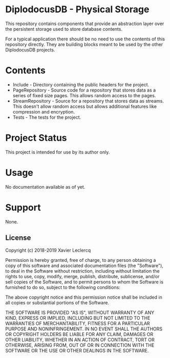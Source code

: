 # DiplodocusDB - Physical Storage

This repository contains components that provide an abstraction layer
over the persistent storage used to store database contents.

For a typical application there should be no need to use the contents of
this repository directly. They are building blocks meant to be used by 
the other DiplodocusDB projects.

# Contents

- Include - Directory containing the public headers for the project.
- PageRepository - Source code for a repository that stores data as a series
of fixed size pages. This allows random access to the pages.
- StreamRepository - Source for a repository that stores data as streams. This
doesn't allow random access but allows additional features like compression and
encryption.
- Tests - The tests for the project.

# Project Status

This project is intended for use by its author only.

# Usage

No documentation available as of yet.

# Support

None.

## License

Copyright (c) 2018-2019 Xavier Leclercq

Permission is hereby granted, free of charge, to any person obtaining a
copy of this software and associated documentation files (the "Software"),
to deal in the Software without restriction, including without limitation
the rights to use, copy, modify, merge, publish, distribute, sublicense,
and/or sell copies of the Software, and to permit persons to whom the
Software is furnished to do so, subject to the following conditions:

The above copyright notice and this permission notice shall be included in
all copies or substantial portions of the Software.

THE SOFTWARE IS PROVIDED "AS IS", WITHOUT WARRANTY OF ANY KIND, EXPRESS OR
IMPLIED, INCLUDING BUT NOT LIMITED TO THE WARRANTIES OF MERCHANTABILITY,
FITNESS FOR A PARTICULAR PURPOSE AND NONINFRINGEMENT. IN NO EVENT SHALL
THE AUTHORS OR COPYRIGHT HOLDERS BE LIABLE FOR ANY CLAIM, DAMAGES OR OTHER
LIABILITY, WHETHER IN AN ACTION OF CONTRACT, TORT OR OTHERWISE, ARISING
FROM, OUT OF OR IN CONNECTION WITH THE SOFTWARE OR THE USE OR OTHER DEALINGS
IN THE SOFTWARE.
